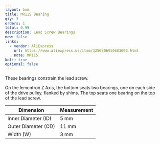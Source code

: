 ```yaml
---
layout: bom
title: MR115 Bearing
qty: 3
orders: 1
total: 0.99
description: Lead Screw Bearings
new: false
links:
  - vendor: AliExpress
    url: https://www.aliexpress.us/item/3256806950683603.html
    note: MR115
kofi: true
optional: false
---
```


These bearings constrain the lead screw.

On the lemontron Z Axis, the bottom seats two bearings, one on each side of the drive pulley, flanked by shims.
The top seats one bearing on the top of the lead screw.

| Dimension           | Measurement |
|---------------------|-------------|
| Inner Diameter (ID) | 5 mm        |
| Outer Diameter (OD) | 11 mm       |                                                                                 
| Width (W)           | 3 mm        |
